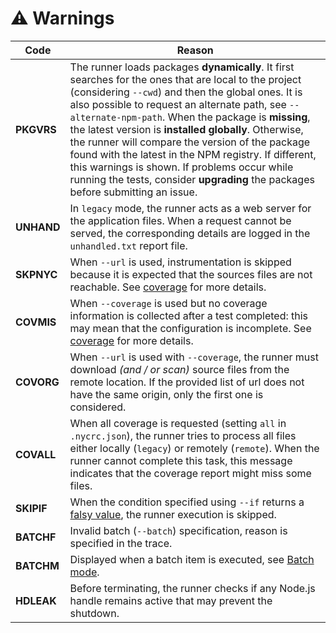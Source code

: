 # ⚠️ Warnings

| Code | Reason |
|--|--|
| **PKGVRS** | The runner loads packages **dynamically**. It first searches for the ones that are local to the project (considering `--cwd`) and then the global ones. It is also possible to request an alternate path, see `--alternate-npm-path`. When the package is **missing**, the latest version is **installed globally**. Otherwise, the runner will compare the version of the package found with the latest in the NPM registry. If different, this warnings is shown. If problems occur while running the tests, consider **upgrading** the packages before submitting an issue. |
| **UNHAND** | In `legacy` mode, the runner acts as a web server for the application files. When a request cannot be served, the corresponding details are logged in the `unhandled.txt` report file. |
| **SKPNYC** | When `--url` is used, instrumentation is skipped because it is expected that the sources files are not reachable. See [coverage](coverage.md) for more details. |
| **COVMIS** | When `--coverage` is used but no coverage information is collected after a test completed: this may mean that the configuration is incomplete. See [coverage](coverage.md) for more details. |
| **COVORG** | When `--url` is used with `--coverage`, the runner must download *(and / or scan)* source files from the remote location. If the provided list of url does not have the same origin, only the first one is considered. |
| **COVALL** | When all coverage is requested (setting `all` in `.nycrc.json`), the runner tries to process all files either locally (`legacy`) or remotely (`remote`). When the runner cannot complete this task, this message indicates that the coverage report might miss some files. |
| **SKIPIF** | When the condition specified using `--if` returns a [falsy value](https://developer.mozilla.org/en-US/docs/Glossary/Falsy), the runner execution is skipped. |
| **BATCHF** | Invalid batch (`--batch`) specification, reason is specified in the trace. |
| **BATCHM** | Displayed when a batch item is executed, see [Batch mode](https://arnaudbuchholz.github.io/ui5-test-runner/batch/). |
| **HDLEAK** | Before terminating, the runner checks if any Node.js handle remains active that may prevent the shutdown. |
